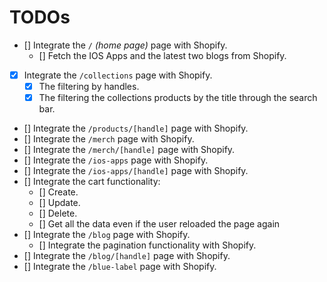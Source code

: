 # TODOs

- [] Integrate the `/` _(home page)_ page with Shopify.
  - [] Fetch the IOS Apps and the latest two blogs from Shopify.
- [x] Integrate the `/collections` page with Shopify.
  - [x] The filtering by handles.
  - [x] The filtering the collections products by the title through the search bar.
- [] Integrate the `/products/[handle]` page with Shopify.
- [] Integrate the `/merch` page with Shopify.
- [] Integrate the `/merch/[handle]` page with Shopify.
- [] Integrate the `/ios-apps` page with Shopify.
- [] Integrate the `/ios-apps/[handle]` page with Shopify.
- [] Integrate the cart functionality:
  - [] Create.
  - [] Update.
  - [] Delete.
  - [] Get all the data even if the user reloaded the page again
- [] Integrate the `/blog` page with Shopify.
  - [] Integrate the pagination functionality with Shopify.
- [] Integrate the `/blog/[handle]` page with Shopify.
- [] Integrate the `/blue-label` page with Shopify.
